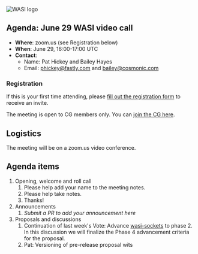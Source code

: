 ![WASI logo](https://raw.githubusercontent.com/WebAssembly/WASI/main/WASI.png)

## Agenda: June 29 WASI video call

- **Where**: zoom.us (see Registration below)
- **When**: June 29, 16:00-17:00 UTC
- **Contact**:
  - Name: Pat Hickey and Bailey Hayes
  - Email: phickey@fastly.com and bailey@cosmonic.com

### Registration

If this is your first time attending, please [fill out the registration form](https://docs.google.com/forms/d/e/1FAIpQLSdpO6Lp2L_dZ2_oiDgzjKx7pb7s2YYHjeSIyfHWZZGSKoZKWQ/viewform?usp=sf_link) to receive an invite.

The meeting is open to CG members only. You can [join the CG here](https://www.w3.org/community/webassembly/).

## Logistics

The meeting will be on a zoom.us video conference.

## Agenda items

1. Opening, welcome and roll call
    1. Please help add your name to the meeting notes.
    1. Please help take notes.
    1. Thanks!
1. Announcements
    1. _Submit a PR to add your announcement here_
1. Proposals and discussions
    1. Continuation of last week's Vote: Advance [wasi-sockets](https://github.com/WebAssembly/wasi-sockets) to phase 2. In this discussion we will finalize the Phase 4 advancement criteria for the proposal.
    1. Pat: Versioning of pre-release proposal wits
